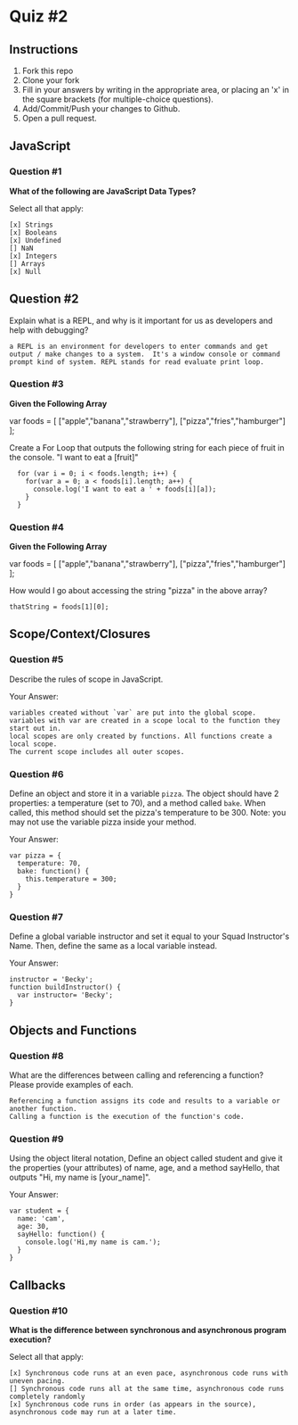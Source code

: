 # Quiz #2

## Instructions

1. Fork this repo
2. Clone your fork
3. Fill in your answers by writing in the appropriate area, or placing an 'x' in
the square brackets (for multiple-choice questions).
4. Add/Commit/Push your changes to Github.
5. Open a pull request.

## JavaScript

### Question #1

**What of the following are JavaScript Data Types?**

Select all that apply:
```
[x] Strings
[x] Booleans
[x] Undefined
[] NaN
[x] Integers
[] Arrays
[x] Null
```

## Question #2

Explain what is a REPL, and why is it important for us as developers and help with debugging?

```
a REPL is an environment for developers to enter commands and get output / make changes to a system.  It's a window console or command prompt kind of system. REPL stands for read evaluate print loop.
```
### Question #3

**Given the Following Array**

var foods = [ ["apple","banana","strawberry"], ["pizza","fries","hamburger"] ];

Create a For Loop that outputs the following string for each piece of fruit in the console. "I want to eat a [fruit]"

```
  for (var i = 0; i < foods.length; i++) {
    for(var a = 0; a < foods[i].length; a++) {
      console.log('I want to eat a ' + foods[i][a]);
    }
  }
```
### Question #4

**Given the Following Array**

var foods = [ ["apple","banana","strawberry"], ["pizza","fries","hamburger"] ];

How would I go about accessing the string "pizza" in the above array?

```
thatString = foods[1][0];
```

## Scope/Context/Closures

### Question #5

Describe the rules of scope in JavaScript.

Your Answer:
```
variables created without `var` are put into the global scope.
variables with var are created in a scope local to the function they start out in.
local scopes are only created by functions. All functions create a local scope.
The current scope includes all outer scopes.

```

### Question #6

Define an object and store it in a variable `pizza`. The object should have 2
properties: a temperature (set to 70), and a method called `bake`. When called,
this method should set the pizza's temperature to be 300. Note: you may not use
the variable pizza inside your method.

Your Answer:
```
var pizza = {
  temperature: 70,
  bake: function() {
    this.temperature = 300;
  }
}
```

### Question #7

Define a global variable instructor and set it equal to your Squad Instructor's Name. Then, define the same as a local variable instead.

Your Answer:
```
instructor = 'Becky';
function buildInstructor() {
  var instructor= 'Becky';
}
```

## Objects and Functions

### Question #8

What are the differences between calling and referencing a function? Please provide examples of each.

```
Referencing a function assigns its code and results to a variable or another function.
Calling a function is the execution of the function's code.

```
### Question #9

Using the object literal notation, Define an object called student and give it the properties (your attributes) of name, age, and a method sayHello, that outputs "Hi, my name is [your_name]".

Your Answer:
```
var student = {
  name: 'cam',
  age: 30,
  sayHello: function() {
    console.log('Hi,my name is cam.');
  }
}
```

## Callbacks

### Question #10

**What is the difference between synchronous and asynchronous program execution?**

Select all that apply:
```
[x] Synchronous code runs at an even pace, asynchronous code runs with uneven pacing.
[] Synchronous code runs all at the same time, asynchronous code runs completely randomly
[x] Synchronous code runs in order (as appears in the source), asynchronous code may run at a later time.
```
